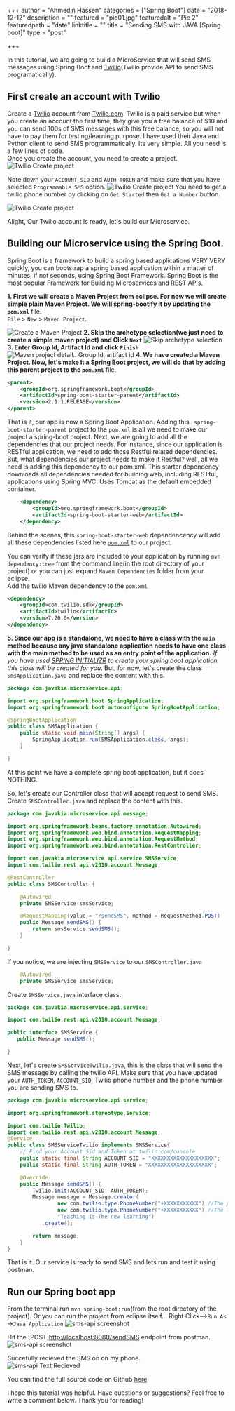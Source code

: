 +++
author = "Ahmedin Hassen"
categories = ["Spring Boot"]
date = "2018-12-12"
description = ""
featured = "pic01.jpg"
featuredalt = "Pic 2"
featuredpath = "date"
linktitle = ""
title = "Sending SMS with JAVA [Spring boot]"
type = "post"

+++

In  this tutorial, we are going to build a MicroService that will send SMS messages using Spring Boot  and [Twilio](https://twilio.com)(Twilio provide API to send SMS programatically).

## First  create an account with Twilio
Create a [Twilio](https://twilio.com) account from [Twilio.com](https://twilio.com). Twilio is a paid service but when you create an account the first time, they give you a free balance of $10 and you can send 100s of SMS messages with this free balance, so you will not have to pay them for testing/learning purpose. I have used their Java and Python client to send SMS programmatically. Its very simple. All you need is a few lines of code.
<br>
 Once you create the account, you need to create a project.
![Twilio Create project](/img/twilio1.jpg)

 Note down your `ACCOUNT SID` and `AUTH TOKEN` and make sure that you have selected `Programmable SMS` option. 
![Twilio Create project](/img/twilio-get-number.jpg)
You need to get a twilio phone number by clicking on  `Get Started` then `Get a Number` button. 

![Twilio Create project](/img/twilio-auth-code.jpg)

Alight, Our Twilio account is ready, let's build our Microservice. 

## Building our Microservice using the Spring Boot.
Spring Boot is a framework to build a spring based applications VERY VERY quickly, you can bootstrap a spring based application within a matter of minutes, if not seconds, using Spring Boot Framework. Spring Boot is the most popular  Framework for Building Microservices and REST APIs. <br>

**1. First we will create a Maven Project from eclipse. For now we will create simple plain Maven Project. We will spring-bootify it by updating the `pom.xml`** file.<br>  `File` > `New` > `Maven Project`. 

![Create a Maven Project](/img/eclipse/maven-project.jpg)
**2. Skip the archetype selection(we just need to  create a simple maven project) and Click `Next`**
![Skip archetype selection](/img/eclipse/maven-project-skip-architype.jpg)
**3. Enter Group Id, Artifact Id and click `Finish`**
![Maven project detail.. Group Id, artifact id](/img/eclipse/maven-project-eclipse2.jpg)
**4. We have created a Maven Project. Now, let's make it a Spring Boot project, we will do that by adding this parent project to the `pom.xml`** file. 
```xml
<parent>
	<groupId>org.springframework.boot</groupId>
	<artifactId>spring-boot-starter-parent</artifactId>
	<version>2.1.1.RELEASE</version>
</parent>
```
That is it, our app is now a Spring Boot Application. Adding this ` spring-boot-starter-parent` project to the `pom.xml` is all we need to make our project a spring-boot project. 
Next, we are going to add all the dependencies that our project needs. For instance, since our application is RESTful application, we need to add those Restful related dependencies. But, what dependencies our project needs to make it Restful? well, all we need is adding this dependency to our pom.xml. This starter dependency downloads all dependencies needed for building web, including RESTful, applications using Spring MVC. Uses Tomcat as the default embedded container.

```xml
	<dependency>
		<groupId>org.springframework.boot</groupId>
		<artifactId>spring-boot-starter-web</artifactId>
	</dependency>
```
Behind the scenes, this `spring-boot-starter-web` dependencency will add all these dependencies listed here [`pom.xml`](https://github.com/spring-projects/spring-boot/blob/v2.1.1.RELEASE/spring-boot-project/spring-boot-starters/spring-boot-starter-web/pom.xml) to our project.

You can verify if these jars are included to your application by running `mvn dependency:tree` from the command line(in the root directory of your project) or you can just expand `Maven Dependencies` folder from your eclipse.  <br>
Add the twilio  Maven dependency to the `pom.xml`
```xml
<dependency>
    <groupId>com.twilio.sdk</groupId>
    <artifactId>twilio</artifactId>
    <version>7.20.0</version>
</dependency>
```
**5. Since our app is a standalone, we need to have a class with the `main` method because any java standalone application needs to have one class with the main method to be used as an entry point of the application.**
_If you have used [SPRING INITIALIZR](https://start.spring.io/) to create your spring boot application this class will be created for you_.
But, for now, let's create the class `SmsApplication.java` and replace the content with this. 
``` java
package com.javakia.microservice.api;

import org.springframework.boot.SpringApplication;
import org.springframework.boot.autoconfigure.SpringBootApplication;

@SpringBootApplication
public class SMSApplication {
	public static void main(String[] args) {
		SpringApplication.run(SMSApplication.class, args);
	}

}
```
At this point we have a complete spring boot application, but it does NOTHING.

So, let's create our Controller class that will accept request to send SMS. Create `SMSController.java` and replace the content with this.
```JAVA
package com.javakia.microservice.api.message;

import org.springframework.beans.factory.annotation.Autowired;
import org.springframework.web.bind.annotation.RequestMapping;
import org.springframework.web.bind.annotation.RequestMethod;
import org.springframework.web.bind.annotation.RestController;

import com.javakia.microservice.api.service.SMSService;
import com.twilio.rest.api.v2010.account.Message;

@RestController
public class SMSController {

	@Autowired
	private SMSService smsService;

	@RequestMapping(value = "/sendSMS", method = RequestMethod.POST)
	public Message sendSMS() {
		return smsService.sendSMS();
	}

}

```
If you notice, we are injecting `SMSService` to our  `SMSController.java`
    
```java
    @Autowired
    private SMSService smsService;
```

 Create `SMSService.java` interface class.
 ```java
package com.javakia.microservice.api.service;

import com.twilio.rest.api.v2010.account.Message;

public interface SMSService {
	public Message sendSMS();

}
```
Next, let's create `SMSServiceTwilio.java`, this is the class that will send the SMS message by calling the twilio API. Make sure that you have updated your `AUTH_TOKEN`, `ACCOUNT_SID`, Twilio phone number and the phone number you are sending SMS to. 


```java
package com.javakia.microservice.api.service;

import org.springframework.stereotype.Service;

import com.twilio.Twilio;
import com.twilio.rest.api.v2010.account.Message;
@Service
public class SMSServiceTwilio implements SMSService{
    // Find your Account Sid and Token at twilio.com/console
    public static final String ACCOUNT_SID = "XXXXXXXXXXXXXXXXXXXX";
    public static final String AUTH_TOKEN = "XXXXXXXXXXXXXXXXXXXX";

    @Override
    public Message sendSMS() {
        Twilio.init(ACCOUNT_SID, AUTH_TOKEN);
        Message message = Message.creator(
                new com.twilio.type.PhoneNumber("+XXXXXXXXXXX"),//The phone number you are sending text to
                new com.twilio.type.PhoneNumber("+XXXXXXXXXXX"),//The Twilio phone number
                "Teaching is The new learning")
           .create();

        return message;
    }
}

```
That is it. Our service is ready to send SMS and lets run and test it using postman. 

## Run our Spring boot app
From the terminal run `mvn spring-boot:run`(from the root directory of the project).
Or you can run the project from eclipse itself... Right Click-->`Run As` ->`Java Application`
![sms-api screenshot](/img/sms-api-terminal.jpg)


Hit the [POST][http://localhost:8080/sendSMS](http://localhost:8080/sendSMS) endpoint from postman. 
![sms-api screenshot](/img/sms-api-post-man.png)

Succefully recieved the SMS on on my phone.  
![sms-api Text Recieved](/img/sms-recieved.png)

You can find the full source code on Github [here](https://github.com/aahassen/sms-api)

I hope this tutorial was helpful. Have questions or suggestions? Feel free to write a comment below. Thank you for reading! 


